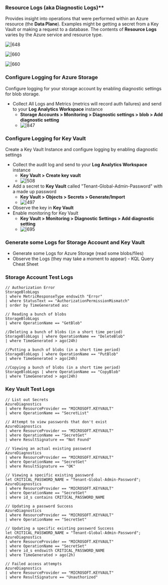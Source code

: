 ### Resource Logs (aka Diagnostic Logs)**
Provides insight into operations that were performed within an Azure resource (the **Data Plane**). Examples might be getting a secret from a Key Vault or making a request to a database. The contents of **Resource Logs** varies by the Azure service and resource type.

![|648](images/250221T10-08-52-h2p88q.jpg)
  
![|660](images/250221T13-59-31-nzy2i0.jpg)
  
![|660](images/250124T13-21-58-g91lou.jpg)
### Configure Logging for Azure Storage
Configure logging for your storage account by enabling diagnostic settings for blob storage.
- Collect All Logs and Metrics (metrics will record auth failures) and send to your **Log Analytics Workspace** instance
	- **Storage Accounts > Monitoring > Diagnostic settings > blob > Add diagnostic setting**
	- ![|847](images/250124T13-23-03-tynfz8.jpg)

### Configure Logging for Key Vault
Create a Key Vault Instance and configure logging by enabling diagnostic settings
- Collect the audit log and send to your **Log Analytics Workspace** instance
	- **Key Vault > Create key vault**
	-  ![|508](images/250124T13-23-32-qxya3d.jpg)
- Add a secret to **Key Vault** called "Tenant-Global-Admin-Password" with a made up password
	- **Key Vault > Objects > Secrets > Generate/Import**
	- ![|497](images/250124T13-23-55-6a99i2.jpg)
- Observe the key in **Key Vault**
- Enable monitoring for Key Vault
	- **Key Vault > Monitoring > Diagnostic Settings > Add diagnostic setting**
	- ![|695](images/250124T13-24-08-ivrlp4.jpg)

### Generate some Logs for Storage Account and Key Vault
- Generate some Logs for Azure Storage (read some blobs/files)
- Observe the Logs (they may take a moment to appear) -  KQL Query Cheat Sheet
### Storage Account Test Logs
```
// Authorization Error
StorageBlobLogs 
| where MetricResponseType endswith "Error" 
| where StatusText == "AuthorizationPermissionMismatch"
| order by TimeGenerated asc
```

```
// Reading a bunch of blobs
StorageBlobLogs
| where OperationName == "GetBlob"
```

```
//Deleting a bunch of blobs (in a short time period)
StorageBlobLogs | where OperationName == "DeleteBlob"
| where TimeGenerated > ago(24h)
```

```
//Putting a bunch of blobs (in a short time period) 
StorageBlobLogs | where OperationName == "PutBlob"
| where TimeGenerated > ago(24h)
```

```
//Copying a bunch of blobs (in a short time period)
StorageBlobLogs | where OperationName == "CopyBlob"
| where TimeGenerated > ago(24h)
```

### Key Vault Test Logs
```
// List out Secrets
AzureDiagnostics
| where ResourceProvider == "MICROSOFT.KEYVAULT"
| where OperationName == "SecretList"
```

```
// Attempt to view passwords that don't exist
AzureDiagnostics
| where ResourceProvider == "MICROSOFT.KEYVAULT"
| where OperationName == "SecretGet"
| where ResultSignature == "Not Found"
```

```
// Viewing an actual existing password
AzureDiagnostics
| where ResourceProvider == "MICROSOFT.KEYVAULT"
| where OperationName == "SecretGet"
| where ResultSignature == "OK"
```

```
// Viewing a specific existing password
let CRITICAL_PASSWORD_NAME = "Tenant-Global-Admin-Password";
AzureDiagnostics
| where ResourceProvider == "MICROSOFT.KEYVAULT"
| where OperationName == "SecretGet"
| where id_s contains CRITICAL_PASSWORD_NAME
```

```
// Updating a password Success
AzureDiagnostics
| where ResourceProvider == "MICROSOFT.KEYVAULT" 
| where OperationName == "SecretSet"
```

```
// Updating a specific existing password Success
let CRITICAL_PASSWORD_NAME = "Tenant-Global-Admin-Password";
AzureDiagnostics
| where ResourceProvider == "MICROSOFT.KEYVAULT" 
| where OperationName == "SecretSet"
| where id_s endswith CRITICAL_PASSWORD_NAME
| where TimeGenerated > ago(2h)
```

```
// Failed access attempts
AzureDiagnostics
| where ResourceProvider == "MICROSOFT.KEYVAULT" 
| where ResultSignature == "Unauthorized"
```